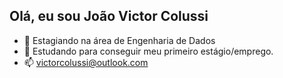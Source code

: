 ## Olá, eu sou João Victor Colussi

- 🔭 Estagiando na área de Engenharia de Dados
- 🌱 Estudando para conseguir meu primeiro estágio/emprego.
- 📫 victorcolussi@outlook.com





##

            
          
</div>
